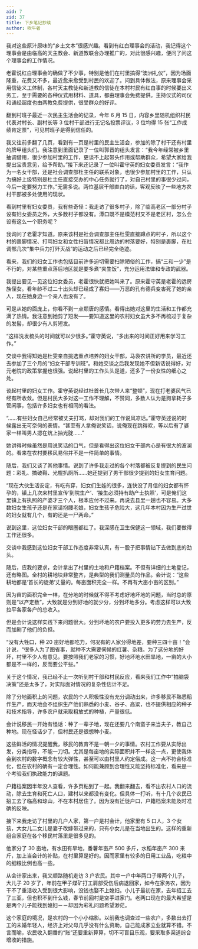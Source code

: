 ```yaml
---
aid: 7
zid: 37
title: 下乡笔记抄续
author: 吹牛者
---
```


我对这些原汁原味的“乡土文本”很感兴趣。看到有红白理事会的活动，我记得这个理事会是由临高的天主教会、新道教联合办理推广的，对此很感兴趣，便问了问这个理事会的工作情况。

老霍说红白理事会的确做了不少事，特别是他们在村里搞得“澳洲礼仪”，因为场面隆重，花费又不多，最近愈来愈受到村民的欢迎了。问到具体做法，原来理事会采用信徒义工体制，各村天主教徒和新道教的信徒在本村村民有红白事的时候要出义务工，至于需要的各种仪式用材料、道具，都由理事会免费提供。主持仪式的司仪和诵经超度也由两教免费提供，很受群众的好评。

翻到村班子最近一次民主生活会的记录，今年 6 月 15 日，内容乡里随机组织村民代表对村长、副村长等 3 位村干部进行无记名投票评议，3 位均得 15 张“工作成绩肯定票”，可见村班子是得到信任的。

我又往前多翻了几页，看到有一页是村里的民主生活会，参加的除了村干还有村里的牌甲组头们。我注意到里面记录了一位叫郭晋的组头发言：“我今年经常被乡里抽调借用，很少参加村里的工作，更谈不上起带头作用或帮助群众，希望大家给我提出宝贵意见，给予帮助。”接下来还记录了一位叫霍守英的妇女委员发言：“我作为一名女干部，还是社会调查部杜主任的联系对象，也很少参加村里的工作，只认为搞好上级特别是杜主任直接交办的中心任务就行了，对自己村里的事很少过问，今后一定要努力工作。”无需多说。两位基层干部直白的话，客观反映了一些地方农村干部被多处使用的现状。

看到村里有妇女委员，我有些奇怪：我走访了很多村子，除了临高老区一部分村子设有妇女委员之外，大多数村子都没有。潭口既不是模范村又不是老区村，怎么会设有这么一个职务呢？

我询问了老霍才知道。原来该村是社会调查部主任杜雯直接蹲点的村子，所以这个村的裹脚情况、打骂妇女和女性扫盲情况都比周边的村落要好，特别是裹脚，在社调部几次“集中兵力打歼灭战”的运动之后已经完全绝迹。

看来，我们的妇女工作也包括目前许多迫切需要扫除陋俗的工作，搞“三和一少”是不行的，对某些重点落后地区就是要多煮“夹生饭”，充分运用法律和专政的武器。

我提出要见一见这位妇女委员，老霍很快就把她叫来了。原来霍守英是老霍的远房族侄女。看年龄不过二十出头却已经成了寡妇――万恶的孔有德兵变害死了她的亲人，现在她身边一个亲人也没有了。

可是从她的面庞上，你看不到一点颓唐的感情。看得出她对这里的生活和工作都充满了热情。我注意到她剪了短发――要知道这里的农村妇女虽大多不再梳过于复杂的发髻，却很少有人剪短发。

“这样洗发梳头的时间就可以少很多。”霍守英说，“多出来的时间正好用来学习工作。”

交谈中我得知她是杜雯亲自挑选重点培养的妇女干部，马袅农讲所的学员，最近还去参加了三个月的“妇女干部专训班”。和她交谈之后我发现她不但新话说得好，对元老院的政策掌握也很强。说起村里的工作头头是道，还多了一份女性的细心之处。

谈起村里的妇女工作。霍守英说经过杜首长几次带人来“整顿”，现在打老婆风气已经有所收敛。但是村民大多对这一工作不理解，不赞同，多数人认为是狗拿耗子多管闲事，包括许多妇女也有相同的看法。

“……有些妇女自己经常被丈夫打骂，却对我们的工作说风凉话。”霍守英述说的时候露出无可奈何的表情。“甚至有人拿俺说笑话，说俺现在跳得欢，等以后有了婆家一样叫男人摁在炕上抽光腚……”

她讲得时候虽然是用说笑话的口气，但是看得出这位妇女干部内心是有很大的波澜的。看来在农村要移风易俗并不是一件简单的事情。

随后，我们又谈了其他事情。说到了许多我走过的各个村落都被反复提到的民生问题：彩礼、搞破鞋、光棍扒厕所……她还提到了男干部很少提到的妇女生育问题。

“现在大伙生活安定，有吃有穿，妇女们生娃的很多，连快没了月信的妇女都有怀孕的，镇上几次来村里宣传‘到院生产’、‘接生必须持有助产士执照’，可是俺们这里镇上有执照的产婆才三个人，根本应付不过来。再说去县里一趟也不容易。大多数妇女生孩子还是在家请抱腰老娘，妇女生孩子危险大，这几年本村因为生产过世的妇女就有几个，有的还是一尸两命。”

说到这里，这位妇女干部的眼圈都红了。我深感在卫生保健这一领域，我们要做得工作还很多。

交谈中我感到这位妇女干部工作态度非常认真，有一股子把事情钻下去做到底的劲头。

随后，应我的要求，会计拿出了村里的土地和户籍档案。不但有详细的土地登记，还有略图。全村的耕地块非常整齐，是典型的我们测量员的作品。会计说：“这些耕地都是‘首长的徒弟’丈量的。每亩面积完全一样。不再有大亩小亩的区别。”

因为亩的面积完全一样，在分地的时候就不得不考虑好地坏地的问题，当时总的原则是“以产定数”，大致就是分到好地的就少分，分到坏地多分。考虑这样可以大致拉平各家各户的总收入。

但是会计说这样实践下来问题很大。分到坏地的农户要投入更多的劳力去生产，反而加剧了他们的负担。

“没有大牲口，种 20 亩好地都吃力，何况有的人家分得地差，要种三四十亩！”会计说，“很多人为了图省事，就种不大需要伺候的红薯、杂粮。为了这分地的好坏，村里不少人有意见。要按照我们老家的习惯，好地坏地水田旱地，一亩的大小都是不一样的，反而要公平些。”

关于这个情况，我已经不止一次听到村干部和村民反应，看来我们工作中“拍脑袋决策”还是太多了，对实际面对情况的复杂性估计不足。

除了分地面积上的问题，农民的个人积极性没有充分调动出来，许多移民不熟悉稻作生产，而天地会不组织生产他们熟悉的小麦、谷子、高粱，也不提供相应的种子和技术指导，许多农户就采取粗放式的种植，产量很低。

会计说移民一开始有怪话：种了一辈子地，现在还要几个南蛮子来当夫子，教自己种地。现在怪话少了，但村民还是很想种小麦。

这些鲜活的情况提醒我，移民的教育不是一朝一夕的事情。农村工作要从实际出发，分类指导，不能一刀切。尤其是每亩地的实际面积并不一样这一点，更使我体会到农村的数字概念有较大弹性，甚至可以由村里人约定俗成。这一点不符合标准化，但在农村的确有一定合理性。如何能兼顾到合理性又能坚持标准化，看来是一个考验我们执政能力的课题。

户籍档案因半年没人查看，许多页粘到了一起。我翻来翻去，看不出农村人口的流动，除去生育和死亡人口，建村以来都没有变化。但具体一打听，有十几个农民已招工去了临高和琼山，不在本村居住了。因为没有迁徙户口，户籍档案未能及时准确的反映。

接下来我走访了村里的几户人家，第一户是村会计，他家里有 5 口人，3 个女孩，大女儿二女儿是妻子改嫁带过来的，只有小女儿是在当地出生的。这样的重新组合家庭在各个移民村落里是很多见的。

他家分了 30 亩地，有水田有旱地，番薯年亩产 500 多斤，水稻年亩产 300 来斤，加上当会计的补贴，在村里算是好的。因而家里有较多的日用工业品，吃粮中的细粮比例也高一些。

从会计家出来，我又顺路随机走访 3 户农民。其中一户中年两口子带两个儿子，大儿子 20 岁了，年前在甲子煤矿打工肩部受伤后病退回家，如今在家务农，因为干不了重活收入受到很大影响，没钱也娶不上媳妇。小儿子最初在家，去年招工去了三亚，但也积不到什么钱，春节前回村是空手进家门。老两口现在的最大希望是是两个儿子能找到媳妇－－却因为彩礼问题希望渺茫。

这个家庭的境况，是农村的一个小小缩影。以前我也调查过一些农户，多数出去打工的未婚年轻人，经济上对父母几乎没有什么资助，自己能成家立业就算不错。不言而喻，农民收入翻番的“账”还要重新算算，切不可盲目乐观，要采取多渠道综合增收的措施。
